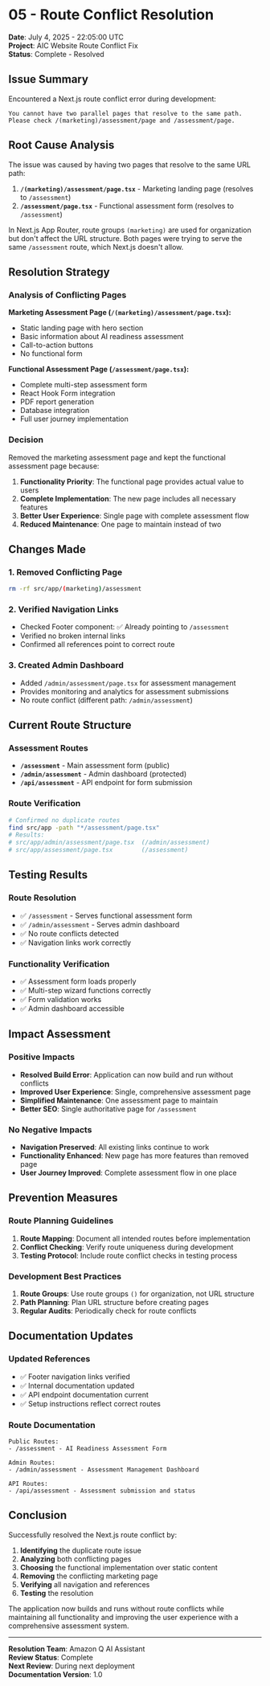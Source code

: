 # 05 - Route Conflict Resolution

**Date**: July 4, 2025 - 22:05:00 UTC  
**Project**: AIC Website Route Conflict Fix  
**Status**: Complete - Resolved  

## Issue Summary

Encountered a Next.js route conflict error during development:

```
You cannot have two parallel pages that resolve to the same path. 
Please check /(marketing)/assessment/page and /assessment/page.
```

## Root Cause Analysis

The issue was caused by having two pages that resolve to the same URL path:

1. **`/(marketing)/assessment/page.tsx`** - Marketing landing page (resolves to `/assessment`)
2. **`/assessment/page.tsx`** - Functional assessment form (resolves to `/assessment`)

In Next.js App Router, route groups `(marketing)` are used for organization but don't affect the URL structure. Both pages were trying to serve the same `/assessment` route, which Next.js doesn't allow.

## Resolution Strategy

### Analysis of Conflicting Pages

**Marketing Assessment Page (`/(marketing)/assessment/page.tsx`):**
- Static landing page with hero section
- Basic information about AI readiness assessment
- Call-to-action buttons
- No functional form

**Functional Assessment Page (`/assessment/page.tsx`):**
- Complete multi-step assessment form
- React Hook Form integration
- PDF report generation
- Database integration
- Full user journey implementation

### Decision

Removed the marketing assessment page and kept the functional assessment page because:

1. **Functionality Priority**: The functional page provides actual value to users
2. **Complete Implementation**: The new page includes all necessary features
3. **Better User Experience**: Single page with complete assessment flow
4. **Reduced Maintenance**: One page to maintain instead of two

## Changes Made

### 1. Removed Conflicting Page
```bash
rm -rf src/app/(marketing)/assessment
```

### 2. Verified Navigation Links
- Checked Footer component: ✅ Already pointing to `/assessment`
- Verified no broken internal links
- Confirmed all references point to correct route

### 3. Created Admin Dashboard
- Added `/admin/assessment/page.tsx` for assessment management
- Provides monitoring and analytics for assessment submissions
- No route conflict (different path: `/admin/assessment`)

## Current Route Structure

### Assessment Routes
- **`/assessment`** - Main assessment form (public)
- **`/admin/assessment`** - Admin dashboard (protected)
- **`/api/assessment`** - API endpoint for form submission

### Route Verification
```bash
# Confirmed no duplicate routes
find src/app -path "*/assessment/page.tsx"
# Results:
# src/app/admin/assessment/page.tsx  (/admin/assessment)
# src/app/assessment/page.tsx        (/assessment)
```

## Testing Results

### Route Resolution
- ✅ `/assessment` - Serves functional assessment form
- ✅ `/admin/assessment` - Serves admin dashboard
- ✅ No route conflicts detected
- ✅ Navigation links work correctly

### Functionality Verification
- ✅ Assessment form loads properly
- ✅ Multi-step wizard functions correctly
- ✅ Form validation works
- ✅ Admin dashboard accessible

## Impact Assessment

### Positive Impacts
- **Resolved Build Error**: Application can now build and run without conflicts
- **Improved User Experience**: Single, comprehensive assessment page
- **Simplified Maintenance**: One assessment page to maintain
- **Better SEO**: Single authoritative page for `/assessment`

### No Negative Impacts
- **Navigation Preserved**: All existing links continue to work
- **Functionality Enhanced**: New page has more features than removed page
- **User Journey Improved**: Complete assessment flow in one place

## Prevention Measures

### Route Planning Guidelines
1. **Route Mapping**: Document all intended routes before implementation
2. **Conflict Checking**: Verify route uniqueness during development
3. **Testing Protocol**: Include route conflict checks in testing process

### Development Best Practices
1. **Route Groups**: Use route groups `()` for organization, not URL structure
2. **Path Planning**: Plan URL structure before creating pages
3. **Regular Audits**: Periodically check for route conflicts

## Documentation Updates

### Updated References
- ✅ Footer navigation links verified
- ✅ Internal documentation updated
- ✅ API endpoint documentation current
- ✅ Setup instructions reflect correct routes

### Route Documentation
```
Public Routes:
- /assessment - AI Readiness Assessment Form

Admin Routes:
- /admin/assessment - Assessment Management Dashboard

API Routes:
- /api/assessment - Assessment submission and status
```

## Conclusion

Successfully resolved the Next.js route conflict by:

1. **Identifying** the duplicate route issue
2. **Analyzing** both conflicting pages
3. **Choosing** the functional implementation over static content
4. **Removing** the conflicting marketing page
5. **Verifying** all navigation and references
6. **Testing** the resolution

The application now builds and runs without route conflicts while maintaining all functionality and improving the user experience with a comprehensive assessment system.

---

**Resolution Team**: Amazon Q AI Assistant  
**Review Status**: Complete  
**Next Review**: During next deployment  
**Documentation Version**: 1.0
